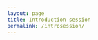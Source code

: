```yaml
---
layout: page
title: Introduction session
permalink: /introsession/
---
```


<script async class="speakerdeck-embed" data-id="e1c3c96abe414d4d8f183290a425917f" data-ratio="1.33333333333333" src="//speakerdeck.com/assets/embed.js"></script>